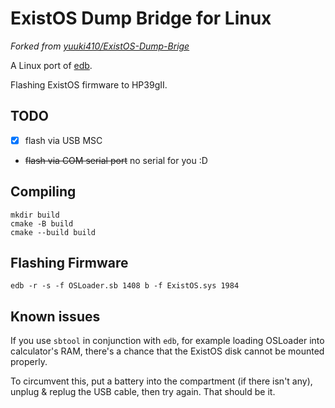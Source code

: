 # ExistOS Dump Bridge for Linux

_Forked from [yuuki410/ExistOS-Dump-Brige](https://github.com/yuuki410/ExistOS-Dump-Brige)_

A Linux port of [edb](https://github.com/ExistOS-Team/edb).

Flashing ExistOS firmware to HP39gII.

## TODO

- [x] flash via USB MSC
- ~~flash via COM serial port~~ no serial for you :D

## Compiling

```
mkdir build
cmake -B build
cmake --build build
```

## Flashing Firmware

```
edb -r -s -f OSLoader.sb 1408 b -f ExistOS.sys 1984
```

## Known issues

If you use `sbtool` in conjunction with `edb`, for example loading OSLoader into calculator's RAM, there's a chance that the ExistOS disk cannot be mounted properly.

To circumvent this, put a battery into the compartment (if there isn't any), unplug & replug the USB cable, then try again. That should be it.
